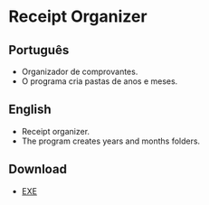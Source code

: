 # Receipt Organizer

## Português

- Organizador de comprovantes.
- O programa cria pastas de anos e meses.

## English

- Receipt organizer.
- The program creates years and months folders.

## Download

- [EXE](https://github.com/Dougu77/receipt-organizer/raw/main/Receipt%20Organizer.exe)
